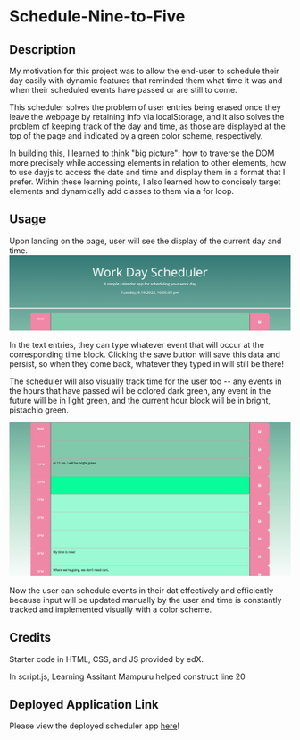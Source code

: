 # Schedule-Nine-to-Five

## Description
My motivation for this project was to allow the end-user to schedule their day easily with dynamic features that reminded them what time it was and when their scheduled events have passed or are still to come.

This scheduler solves the problem of user entries being erased once they leave the webpage by retaining info via localStorage, and it also solves the problem of keeping track of the day and time, as those are displayed at the top of the page and indicated by a green color scheme, respectively.

In building this, I learned to think "big picture": how to traverse the DOM more precisely while accessing elements in relation to other elements, how to use dayjs to access the date and time and display them in a format that I prefer. Within these learning points, I also learned how to concisely target elements and dynamically add classes to them via a for loop.

## Usage
Upon landing on the page, user will see the display of the current day and time.
![Scheduler shows day and time](./assets/images/datedisplay.png)

In the text entries, they can type whatever event that will occur at the corresponding time block.
Clicking the save button will save this data and persist, so when they come back, whatever they typed in will still be there!

The scheduler will also visually track time for the user too -- 
any events in the hours that have passed will be colored dark green,
any event in the future will be in light green,
and the current hour block will be in bright, pistachio green.

![Event block colors change depending if time is in the past, present, or the future. One click saves the user's input!](./assets/images/timetracker.png)

Now the user can schedule events in their dat effectively and efficiently because input will be updated manually by the user and time is constantly tracked and implemented visually with a color scheme.


## Credits
Starter code in HTML, CSS, and JS provided by edX.

In script.js, Learning Assitant Mampuru helped construct line 20

## Deployed Application Link
Please view the deployed scheduler app [here](url)!